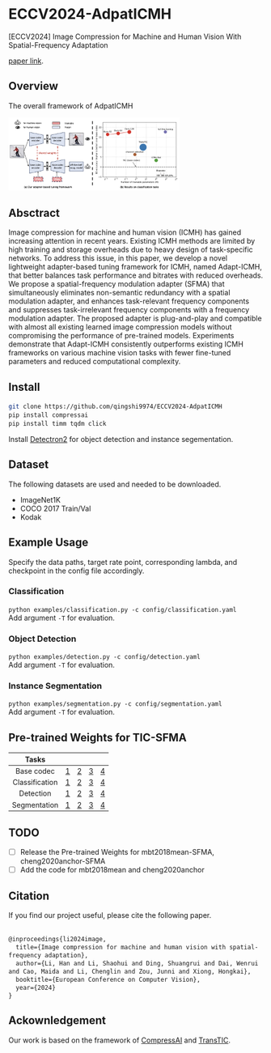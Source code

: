 # ECCV2024-AdpatICMH
[ECCV2024] Image Compression for Machine and Human Vision With Spatial-Frequency Adaptation

[paper link](https://arxiv.org/abs/2407.09853).

## Overview
The overall framework of AdpatICMH

<img src="./assets/overview.png"  style="zoom: 33%;" />


## Absctract 
Image compression for machine and human vision (ICMH) has gained increasing attention in recent years. Existing ICMH methods are limited by high training and storage overheads due to heavy design of task-specific networks. To address this issue, in this paper, we develop a novel lightweight adapter-based tuning framework for ICMH, named Adapt-ICMH, that better balances task performance and bitrates with reduced overheads. We propose a spatial-frequency modulation adapter (SFMA) that simultaneously eliminates non-semantic redundancy with a spatial modulation adapter, and enhances task-relevant frequency components and suppresses task-irrelevant frequency components with a frequency modulation adapter. 
The proposed adapter is plug-and-play and compatible with almost all existing learned image compression models without compromising the performance of pre-trained models. Experiments demonstrate that Adapt-ICMH consistently outperforms existing ICMH frameworks on various machine vision tasks with fewer fine-tuned parameters and reduced computational complexity.

## Install

```bash
git clone https://github.com/qingshi9974/ECCV2024-AdpatICMH
pip install compressai
pip install timm tqdm click
```

Install [Detectron2](https://detectron2.readthedocs.io/en/latest/tutorials/install.html) for object detection and instance segementation.

## Dataset
The following datasets are used and needed to be downloaded.
- ImageNet1K
- COCO 2017 Train/Val
- Kodak

## Example Usage
Specify the data paths, target rate point, corresponding lambda, and checkpoint in the config file accordingly.


### Classification
`python examples/classification.py -c config/classification.yaml`<br>
Add argument `-T` for evaluation.

### Object Detection
`python examples/detection.py -c config/detection.yaml`<br>
Add argument `-T` for evaluation.

### Instance Segmentation
`python examples/segmentation.py -c config/segmentation.yaml`<br>
Add argument `-T` for evaluation.

## Pre-trained Weights for TIC-SFMA
|         Tasks         |       |       |       |       |
|:---------------------:|-------|-------|-------|-------|
|     Base codec   | [1](https://github.com/NYCU-MAPL/TransTIC/releases/download/v1.0/base_codec_1.pth.tar) | [2](https://github.com/NYCU-MAPL/TransTIC/releases/download/v1.0/base_codec_2.pth.tar) | [3](https://github.com/NYCU-MAPL/TransTIC/releases/download/v1.0/base_codec_3.pth.tar) | [4](https://github.com/NYCU-MAPL/TransTIC/releases/download/v1.0/base_codec_4.pth.tar) |
|     Classification  |   [1](https://github.com/qingshi9974/ECCV2024-AdpatICMH/releases/download/v1.0/ckpt_cls_level1.tar)   |  [2](https://github.com/qingshi9974/ECCV2024-AdpatICMH/releases/download/v1.0/ckpt_cls_level2.tar)     |     [3](https://github.com/qingshi9974/ECCV2024-AdpatICMH/releases/download/v1.0/ckpt_cls_level3.tar)    |   [4](https://github.com/qingshi9974/ECCV2024-AdpatICMH/releases/download/v1.0/ckpt_cls_level4.tar)    |
|     Detection  |   [1](https://github.com/qingshi9974/ECCV2024-AdpatICMH/releases/download/v1.0/ckpt_det_level1.tar)   |   [2](https://github.com/qingshi9974/ECCV2024-AdpatICMH/releases/download/v1.0/ckpt_det_level2.tar)    |   [3](https://github.com/qingshi9974/ECCV2024-AdpatICMH/releases/download/v1.0/ckpt_det_level3.tar)   |    [4](https://github.com/qingshi9974/ECCV2024-AdpatICMH/releases/download/v1.0/ckpt_det_level4.tar)   |
|     Segmentation  | [1](https://github.com/qingshi9974/ECCV2024-AdpatICMH/releases/download/v1.0/ckpt_seg_level1.pth.tar)     |   [2](https://github.com/qingshi9974/ECCV2024-AdpatICMH/releases/download/v1.0/ckpt_seg_level2.pth.tar)    |   [3](https://github.com/qingshi9974/ECCV2024-AdpatICMH/releases/download/v1.0/ckpt_seg_level3.pth.tar)    |   [4](https://github.com/qingshi9974/ECCV2024-AdpatICMH/releases/download/v1.0/ckpt_seg_level4.pth.tar)    |

## TODO

- [ ] Release the Pre-trained Weights for mbt2018mean-SFMA, cheng2020anchor-SFMA
- [ ] Add the code for mbt2018mean and cheng2020anchor
## Citation
If you find our project useful, please cite the following paper.
```

@inproceedings{li2024image,
  title={Image compression for machine and human vision with spatial-frequency adaptation},
  author={Li, Han and Li, Shaohui and Ding, Shuangrui and Dai, Wenrui and Cao, Maida and Li, Chenglin and Zou, Junni and Xiong, Hongkai},
  booktitle={European Conference on Computer Vision},
  year={2024}
}
```

## Ackownledgement
Our work is based on the framework of [CompressAI](https://github.com/InterDigitalInc/CompressAI) and [TransTIC](https://github.com/NYCU-MAPL/TransTIC). 


